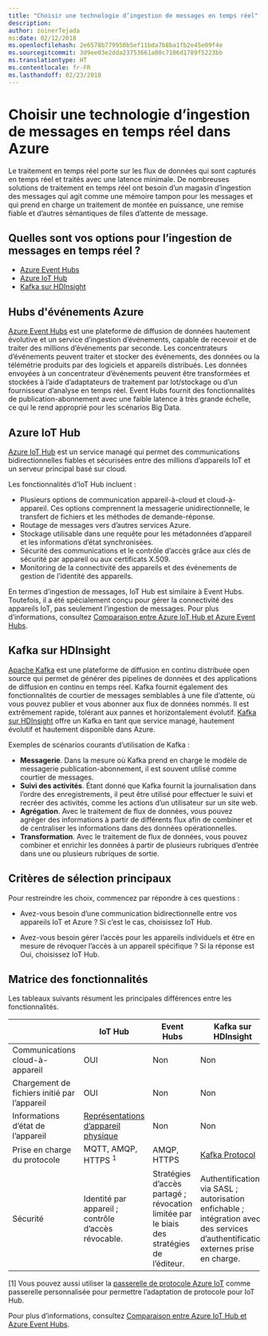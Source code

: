 ```yaml
---
title: "Choisir une technologie d’ingestion de messages en temps réel"
description: 
author: zoinerTejada
ms:date: 02/12/2018
ms.openlocfilehash: 2e6578b779950b5ef11bda7b8ba1fb2e45e09f4e
ms.sourcegitcommit: 3d9ee03e2dda23753661a80c7106d1789f5223bb
ms.translationtype: HT
ms.contentlocale: fr-FR
ms.lasthandoff: 02/23/2018
---
```

# <a name="choosing-a-real-time-message-ingestion-technology-in-azure"></a>Choisir une technologie d’ingestion de messages en temps réel dans Azure

Le traitement en temps réel porte sur les flux de données qui sont capturés en temps réel et traités avec une latence minimale. De nombreuses solutions de traitement en temps réel ont besoin d’un magasin d’ingestion des messages qui agit comme une mémoire tampon pour les messages et qui prend en charge un traitement de montée en puissance, une remise fiable et d’autres sémantiques de files d’attente de message. 

## <a name="what-are-your-options-for-real-time-message-ingestion"></a>Quelles sont vos options pour l’ingestion de messages en temps réel ?

- [Azure Event Hubs](/azure/event-hubs/)
- [Azure IoT Hub](/azure/iot-hub/)
- [Kafka sur HDInsight](/azure/hdinsight/kafka/apache-kafka-get-started)

## <a name="azure-event-hubs"></a>Hubs d'événements Azure

[Azure Event Hubs](/azure/event-hubs/) est une plateforme de diffusion de données hautement évolutive et un service d’ingestion d’événements, capable de recevoir et de traiter des millions d’événements par seconde. Les concentrateurs d’événements peuvent traiter et stocker des événements, des données ou la télémétrie produits par des logiciels et appareils distribués. Les données envoyées à un concentrateur d’événements peuvent être transformées et stockées à l’aide d’adaptateurs de traitement par lot/stockage ou d’un fournisseur d’analyse en temps réel. Event Hubs fournit des fonctionnalités de publication-abonnement avec une faible latence à très grande échelle, ce qui le rend approprié pour les scénarios Big Data.

## <a name="azure-iot-hub"></a>Azure IoT Hub

[Azure IoT Hub](/azure/iot-hub/) est un service managé qui permet des communications bidirectionnelles fiables et sécurisées entre des millions d’appareils IoT et un serveur principal basé sur cloud.

Les fonctionnalités d’IoT Hub incluent :

* Plusieurs options de communication appareil-à-cloud et cloud-à-appareil. Ces options comprennent la messagerie unidirectionnelle, le transfert de fichiers et les méthodes de demande-réponse.
* Routage de messages vers d’autres services Azure.
* Stockage utilisable dans une requête pour les métadonnées d’appareil et les informations d’état synchronisées.
* Sécurité des communications et le contrôle d’accès grâce aux clés de sécurité par appareil ou aux certificats X.509.
* Monitoring de la connectivité des appareils et des événements de gestion de l’identité des appareils.

En termes d’ingestion de messages, IoT Hub est similaire à Event Hubs. Toutefois, il a été spécialement conçu pour gérer la connectivité des appareils IoT, pas seulement l’ingestion de messages. Pour plus d’informations, consultez [Comparaison entre Azure IoT Hub et Azure Event Hubs](/azure/iot-hub/iot-hub-compare-event-hubs). 

## <a name="kafka-on-hdinsight"></a>Kafka sur HDInsight

[Apache Kafka](https://kafka.apache.org/) est une plateforme de diffusion en continu distribuée open source qui permet de générer des pipelines de données et des applications de diffusion en continu en temps réel. Kafka fournit également des fonctionnalités de courtier de messages semblables à une file d’attente, où vous pouvez publier et vous abonner aux flux de données nommés. Il est extrêmement rapide, tolérant aux pannes et horizontalement évolutif. [Kafka sur HDInsight](/azure/hdinsight/kafka/apache-kafka-get-started) offre un Kafka en tant que service managé, hautement évolutif et hautement disponible dans Azure. 

Exemples de scénarios courants d’utilisation de Kafka :

* **Messagerie**. Dans la mesure où Kafka prend en charge le modèle de messagerie publication-abonnement, il est souvent utilisé comme courtier de messages.
* **Suivi des activités**. Étant donné que Kafka fournit la journalisation dans l’ordre des enregistrements, il peut être utilisé pour effectuer le suivi et recréer des activités, comme les actions d’un utilisateur sur un site web.
* **Agrégation**. Avec le traitement de flux de données, vous pouvez agréger des informations à partir de différents flux afin de combiner et de centraliser les informations dans des données opérationnelles.
* **Transformation**. Avec le traitement de flux de données, vous pouvez combiner et enrichir les données à partir de plusieurs rubriques d’entrée dans une ou plusieurs rubriques de sortie.

## <a name="key-selection-criteria"></a>Critères de sélection principaux

Pour restreindre les choix, commencez par répondre à ces questions :

- Avez-vous besoin d’une communication bidirectionnelle entre vos appareils IoT et Azure ? Si c’est le cas, choisissez IoT Hub.

- Avez-vous besoin gérer l’accès pour les appareils individuels et être en mesure de révoquer l’accès à un appareil spécifique ? Si la réponse est Oui, choisissez IoT Hub.

## <a name="capability-matrix"></a>Matrice des fonctionnalités

Les tableaux suivants résument les principales différences entre les fonctionnalités. 

| | IoT Hub | Event Hubs | Kafka sur HDInsight |
| --- | --- | --- | --- |
| Communications cloud-à-appareil | OUI | Non  | Non  |
| Chargement de fichiers initié par l’appareil | OUI | Non  | Non  |
| Informations d’état de l’appareil | [Représentations d’appareil physique](/azure/iot-hub/iot-hub-devguide-device-twins) | Non  | Non  |
| Prise en charge du protocole | MQTT, AMQP, HTTPS <sup>1</sup> | AMQP, HTTPS | [Kafka Protocol](https://cwiki.apache.org/confluence/display/KAFKA/A+Guide+To+The+Kafka+Protocol) |
| Sécurité | Identité par appareil ; contrôle d’accès révocable. | Stratégies d’accès partagé ; révocation limitée par le biais des stratégies de l’éditeur. | Authentification via SASL ; autorisation enfichable ; intégration avec des services d’authentification externes prise en charge. |

[1] Vous pouvez aussi utiliser la [passerelle de protocole Azure IoT](/azure/iot-hub/iot-hub-protocol-gateway) comme passerelle personnalisée pour permettre l’adaptation de protocole pour IoT Hub.

Pour plus d’informations, consultez [Comparaison entre Azure IoT Hub et Azure Event Hubs](/azure/iot-hub/iot-hub-compare-event-hubs).
